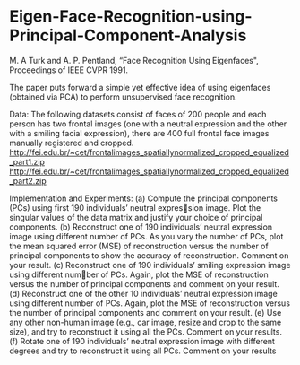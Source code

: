 # Eigen-Face-Recognition-using-Principal-Component-Analysis 

M. A Turk and A. P. Pentland, “Face Recognition Using Eigenfaces", Proceedings of IEEE
CVPR 1991.

The paper puts forward a simple yet effective idea of using eigenfaces (obtained via PCA) to perform unsupervised face recognition.

Data: The following datasets consist of faces of 200 people and each person has two frontal
images (one with a neutral expression and the other with a smiling facial expression),
there are 400 full frontal face images manually registered and cropped.
http://fei.edu.br/~cet/frontalimages_spatiallynormalized_cropped_equalized_part1.zip
http://fei.edu.br/~cet/frontalimages_spatiallynormalized_cropped_equalized_part2.zip

Implementation and Experiments:
(a) Compute the principal components (PCs) using first 190 individuals’ neutral expression image. Plot the singular values of the data matrix and justify your choice of
principal components.
(b) Reconstruct one of 190 individuals’ neutral expression image using different number
of PCs. As you vary the number of PCs, plot the mean squared error (MSE) of
reconstruction versus the number of principal components to show the accuracy of
reconstruction. Comment on your result.
(c) Reconstruct one of 190 individuals’ smiling expression image using different number of PCs. Again, plot the MSE of reconstruction versus the number of principal
components and comment on your result.
(d) Reconstruct one of the other 10 individuals’ neutral expression image using different
number of PCs. Again, plot the MSE of reconstruction versus the number of principal
components and comment on your result.
(e) Use any other non-human image (e.g., car image, resize and crop to the same size),
and try to reconstruct it using all the PCs. Comment on your results.
(f) Rotate one of 190 individuals’ neutral expression image with different degrees and
try to reconstruct it using all PCs. Comment on your results
